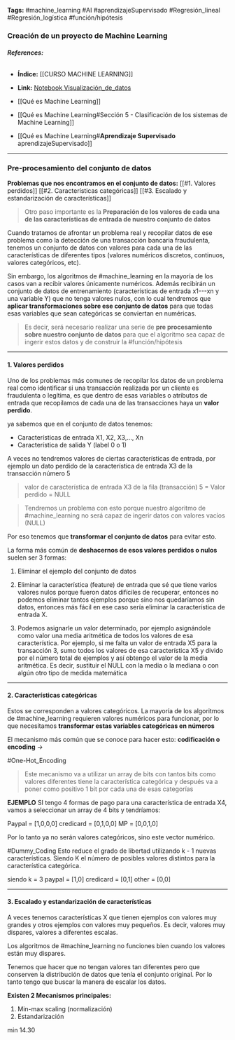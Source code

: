 
**Tags:**  #machine_learning #AI  #aprendizajeSupervisado #Regresión_lineal #Regresión_logística #función/hipótesis 

### Creación de un proyecto de Machine Learning 

###### **References:**
-  **Índice:** [[CURSO MACHINE LEARNING]] 
- **Link:** [Notebook Visualización_de_datos](http://localhost:8888/notebooks/6_Visualizaci%C3%B3n+del+conjunto+de+datos.ipynb#Buscando-correlaciones)

- [[Qué es Machine Learning]]
- [[Qué es Machine Learning#Sección 5 - Clasificación de los sistemas de Machine Learning]]
- [[Qué es Machine Learning#**Aprendizaje Supervisado** aprendizajeSupervisado]]
---
### Pre-procesamiento del conjunto de datos
**Problemas que nos encontramos en el conjunto de datos:**
[[#1. Valores perdidos]]
[[#2. Características categóricas]]
[[#3. Escalado y estandarización de características]]


>Otro paso importante es la **Preparación de los valores de cada una de las características de entrada de nuestro conjunto de datos**

Cuando tratamos de afrontar un problema real y recopilar datos de ese problema como la detección de una transacción bancaria fraudulenta, tenemos un conjunto de datos con valores para cada una de las características de diferentes tipos (valores numéricos discretos, continuos, valores categóricos, etc).

Sin embargo, los algoritmos de #machine_learning en la mayoría de los casos van a recibir valores únicamente numéricos.
Además recibirán un conjunto de datos de entrenamiento (características de entrada x1---xn y una variable Y) que no tenga valores nulos, con lo cual tendremos que **aplicar transformaciones sobre ese conjunto de datos** para que todas esas variables que sean categóricas se conviertan en numéricas.

>Es decir, será necesario realizar una serie de **pre procesamiento sobre nuestro conjunto de datos** para que el algoritmo sea capaz de ingerir estos datos y de construir la #función/hipótesis 

---
#### 1. Valores perdidos
Uno de los problemas más comunes de recopilar los datos de un problema real como identificar si una transacción realizada por un cliente es fraudulenta o legítima, es que dentro de esas variables o atributos de entrada que recopilamos de cada una de las transacciones haya un **valor perdido**.

ya sabemos que en el conjunto de datos tenemos:
- Características de entrada X1, X2, X3,..., Xn
- Característica de salida Y (label 0 o 1)

A veces no tendremos valores de ciertas características de entrada, por ejemplo un dato perdido de la característica de entrada X3 de la transacción número 5

>valor de característica de entrada X3 de la fila (transacción) 5 = Valor perdido = NULL

>Tendremos un problema con esto porque nuestro algoritmo de #machine_learning no será capaz de ingerir datos con valores vacíos (NULL)
>
   Por eso tenemos que **transformar el conjunto de datos** para evitar esto.

La forma más común de **deshacernos de esos valores perdidos o nulos** suelen ser 3 formas:
1. Eliminar el ejemplo del conjunto de datos 

2. Eliminar la característica (feature) de entrada que sé que tiene varios valores nulos porque fueron datos difíciles de recuperar, entonces no podemos eliminar tantos ejemplos porque sino nos quedaríamos sin datos, entonces más fácil en ese caso sería eliminar la característica de entrada X.

3. Podemos asignarle un valor determinado, por ejemplo asignándole como valor una media aritmética de todos los valores de esa característica. Por ejemplo, si me falta un valor de entrada X5 para la transacción 3, sumo todos los valores de esa característica X5 y divido por el número total de ejemplos y así obtengo el valor de la media aritmética. Es decir, sustituir el NULL con la media o la mediana o con algún otro tipo de medida matemática
---
#### 2. Características categóricas
Estos se corresponden a valores categóricos.
La mayoría de los algoritmos de #machine_learning requieren valores numéricos para funcionar, por lo que necesitamos **transformar estas variables categóricas en números**

El mecanismo más común que se conoce para hacer esto: **codificación o encoding** -> 

#One-Hot_Encoding
>Este mecanismo va a utilizar un array de bits con tantos bits como valores diferentes tiene la característica categórica y después va a poner como positivo 1 bit por cada una de esas categorías

**EJEMPLO**
SI tengo 4 formas de pago para una característica de entrada X4, vamos a seleccionar un array de 4 bits y tendríamos:

Paypal = [1,0,0,0]
credicard = [0,1,0,0]
MP = [0,0,1,0]

Por lo tanto ya no serán valores categóricos, sino este vector numérico.

#Dummy_Coding
Esto reduce el grado de libertad utilizando k - 1 nuevas características. Siendo K el número de posibles valores distintos para la característica categórica.

siendo k = 3
paypal = [1,0]
credicard = [0,1]
other = [0,0]

---
#### 3. Escalado y estandarización de características
A veces tenemos características X que tienen ejemplos con valores muy grandes y otros ejemplos con valores muy pequeños. Es decir, valores muy dispares, valores a diferentes escalas.

Los algoritmos de #machine_learning  no funciones bien cuando los valores están muy dispares.

Tenemos que hacer que no tengan valores tan diferentes pero que conserven la distribución de datos que tenía el conjunto original. Por lo tanto tengo que buscar la manera de escalar los datos.

**Existen 2 Mecanismos principales:**
1. Min-max scaling (normalización)
2. Estandarización

min 14.30











